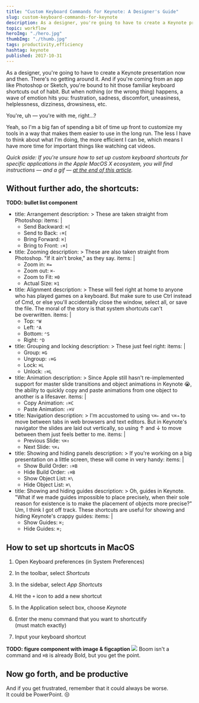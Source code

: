 ```yaml
---
title: "Custom Keyboard Commands for Keynote: A Designer's Guide"
slug: custom-keyboard-commands-for-keynote
description: As a designer, you're going to have to create a Keynote presentation now and then. Hey, at least it isn't PowerPoint. 🔥
topic: workflow
heroImg: "./hero.jpg"
thumbImg: "./thumb.jpg"
tags: productivity,efficiency
hashtag: keynote
published: 2017-10-31
---
```


As a designer, you're going to have to create a Keynote presentation now and then. There's no getting around it. And if you're coming from an app like Photoshop or Sketch, you're bound to hit those familiar keyboard shortcuts out of habit. But when nothing (or the wrong thing) happens, a wave of emotion hits you: frustration, sadness, discomfort, uneasiness, helplessness, dizziness, drowsiness, etc.


You're, uh — you're with me, right...?


Yeah, so I'm a big fan of spending a bit of time up front to customize my tools in a way that makes them easier to use in the long run. The less I have to think about what I'm doing, the more efficient I can be, which means I have more time for important things like watching cat videos.


*Quick aside: If you're unsure how to set up custom keyboard shortcuts for specific applications in the Apple MacOS X ecosystem, you will find instructions — and a gif — [at the end of this article](#teach-me-how-to-keyboard-shortcut).*

## Without further ado, the shortcuts:

**TODO: bullet list component**

-
  title: Arrangement
  description: >
    These are taken straight from Photoshop:
  items: |
    - Send Backward: `⌘[`
    - Send to Back: `⇧⌘[`
    - Bring Forward: `⌘]`
    - Bring to Front: `⇧⌘]`
-
  title: Zooming
  description: >
    These are also taken straight from Photoshop. "If it ain't broke," as they say.
  items: |
    - Zoom in: `⌘=`
    - Zoom out: `⌘-`
    - Zoom to Fit: `⌘0`
    - Actual Size: `⌘1`
-
  title: Alignment
  description: >
    These will feel right at home to anyone who has played games on a keyboard. But make sure to use Ctrl instead of Cmd, or else you'll accidentally close the window, select all, or save the file. The moral of the story is that system shortcuts can't be overwritten.
  items: |
    - Top: `⌃W`
    - Left: `⌃A`
    - Bottom: `⌃S`
    - Right: `⌃D`
-
  title: Grouping and locking
  description: >
    These just feel right:
  items: |
    - Group: `⌘G`
    - Ungroup: `⇧⌘G`
    - Lock: `⌘L`
    - Unlock: `⇧⌘L`
-
  title: Animation
  description: >
    Since Apple still hasn't re-implemented support for master slide transitions and object animations in Keynote 😭, the ability to quickly copy and paste animations from one object to another is a lifesaver.
  items: |
    - Copy Animation: `⇧⌘C`
    - Paste Animation: `⇧⌘V`
-
  title: Navigation
  description: >
    I'm accustomed to using `⌥⌘←` and `⌥⌘→` to move between tabs in web browsers and text editors. But in Keynote's navigator the slides are laid out vertically, so using ↑ and ↓ to move between them just feels better to me.
  items: |
    - Previous Slide: `⌥⌘↑`
    - Next Slide: `⌥⌘↓`
-
  title: Showing and hiding panels
  description: >
    If you're working on a big presentation on a little screen, these will come in very handy:
  items: |
    - Show Build Order: `⇧⌘B`
    - Hide Build Order: `⇧⌘B`
    - Show Object List: `⌘\`
    - Hide Object List: `⌘\`
-
  title: Showing and hiding guides
  description: >
    Oh, guides in Keynote. "What if we made guides impossible to place precisely, when their sole reason for existence is to make the placement of objects more precise?" Um, I think I got off track. These shortcuts are useful for showing and hiding Keynote's crappy guides:
  items: |
    - Show Guides: `⌘;`
    - Hide Guides: `⌘;`

<h2 id="teach-me-how-to-keyboard-shortcut">How to set up shortcuts in MacOS</h2>

1. Open Keyboard preferences (in System Preferences)

2. In the toolbar, select *Shortcuts*

3. In the sidebar, select *App Shortcuts*

4. Hit the `+` icon to add a new shortcut

5. In the Application select box, choose *Keynote*

6. Enter the menu command that you want to shortcutify (must match exactly)

7. Input your keyboard shortcut

**TODO: figure component with image & figcaption**
![](./add-custom-app-shortcut-osx.gif)
Boom isn't a command and <code>⌘B</code> is already Bold, but you get the point.

## Now go forth, and be productive

And if you get frustrated, remember that it could always be worse. It could be PowerPoint. 😒
